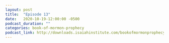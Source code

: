 ```yaml
---
layout: post
title:  "Episode 13"
date:   2020-10-19-12:00:00 -0500
podcast_duration: ""
categories: book-of-mormon-prophecy
podcast_link: http://downloads.isaiahinstitute.com/bookofmormonprophecypodcast/Episode_13_v1.mp3
---
```

